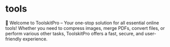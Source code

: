 # tools
🚀 Welcome to ToolskitPro – Your one-stop solution for all essential online tools! Whether you need to compress images, merge PDFs, convert files, or perform various other tasks, ToolskitPro offers a fast, secure, and user-friendly experience.
